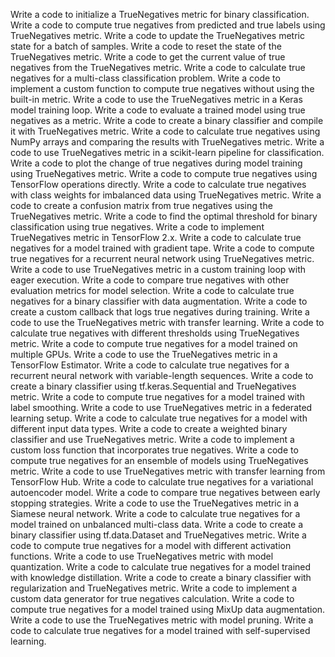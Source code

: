 Write a code to initialize a TrueNegatives metric for binary classification.
Write a code to compute true negatives from predicted and true labels using TrueNegatives metric.
Write a code to update the TrueNegatives metric state for a batch of samples.
Write a code to reset the state of the TrueNegatives metric.
Write a code to get the current value of true negatives from the TrueNegatives metric.
Write a code to calculate true negatives for a multi-class classification problem.
Write a code to implement a custom function to compute true negatives without using the built-in metric.
Write a code to use the TrueNegatives metric in a Keras model training loop.
Write a code to evaluate a trained model using true negatives as a metric.
Write a code to create a binary classifier and compile it with TrueNegatives metric.
Write a code to calculate true negatives using NumPy arrays and comparing the results with TrueNegatives metric.
Write a code to use TrueNegatives metric in a scikit-learn pipeline for classification.
Write a code to plot the change of true negatives during model training using TrueNegatives metric.
Write a code to compute true negatives using TensorFlow operations directly.
Write a code to calculate true negatives with class weights for imbalanced data using TrueNegatives metric.
Write a code to create a confusion matrix from true negatives using the TrueNegatives metric.
Write a code to find the optimal threshold for binary classification using true negatives.
Write a code to implement TrueNegatives metric in TensorFlow 2.x.
Write a code to calculate true negatives for a model trained with gradient tape.
Write a code to compute true negatives for a recurrent neural network using TrueNegatives metric.
Write a code to use TrueNegatives metric in a custom training loop with eager execution.
Write a code to compare true negatives with other evaluation metrics for model selection.
Write a code to calculate true negatives for a binary classifier with data augmentation.
Write a code to create a custom callback that logs true negatives during training.
Write a code to use the TrueNegatives metric with transfer learning.
Write a code to calculate true negatives with different thresholds using TrueNegatives metric.
Write a code to compute true negatives for a model trained on multiple GPUs.
Write a code to use the TrueNegatives metric in a TensorFlow Estimator.
Write a code to calculate true negatives for a recurrent neural network with variable-length sequences.
Write a code to create a binary classifier using tf.keras.Sequential and TrueNegatives metric.
Write a code to compute true negatives for a model trained with label smoothing.
Write a code to use TrueNegatives metric in a federated learning setup.
Write a code to calculate true negatives for a model with different input data types.
Write a code to create a weighted binary classifier and use TrueNegatives metric.
Write a code to implement a custom loss function that incorporates true negatives.
Write a code to compute true negatives for an ensemble of models using TrueNegatives metric.
Write a code to use TrueNegatives metric with transfer learning from TensorFlow Hub.
Write a code to calculate true negatives for a variational autoencoder model.
Write a code to compare true negatives between early stopping strategies.
Write a code to use the TrueNegatives metric in a Siamese neural network.
Write a code to calculate true negatives for a model trained on unbalanced multi-class data.
Write a code to create a binary classifier using tf.data.Dataset and TrueNegatives metric.
Write a code to compute true negatives for a model with different activation functions.
Write a code to use TrueNegatives metric with model quantization.
Write a code to calculate true negatives for a model trained with knowledge distillation.
Write a code to create a binary classifier with regularization and TrueNegatives metric.
Write a code to implement a custom data generator for true negatives calculation.
Write a code to compute true negatives for a model trained using MixUp data augmentation.
Write a code to use the TrueNegatives metric with model pruning.
Write a code to calculate true negatives for a model trained with self-supervised learning.